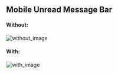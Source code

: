 ## Mobile Unread Message Bar

#### Without:

![without_image](https://i.imgur.com/fANCQUg.png)

#### With:

![with_image](https://i.imgur.com/scWDex0.png)
